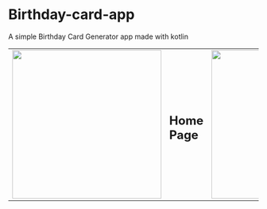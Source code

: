 # Birthday-card-app
A simple Birthday Card Generator app made with kotlin
<p>
  <table border=0>
    <tr>
      <td><img src="https://user-images.githubusercontent.com/48859773/97580305-21e39680-1a19-11eb-8a2e-e314bbd6d45a.png" width="300"></td>
      <td><h2>Home Page</h2></td>
      <td><img src="https://user-images.githubusercontent.com/48859773/97580353-2f991c00-1a19-11eb-88ae-e7166c5e2eec.png" width="300"></td>
       <td><h2>Card</h2></td> 
    </tr>
  </table>
</p>
